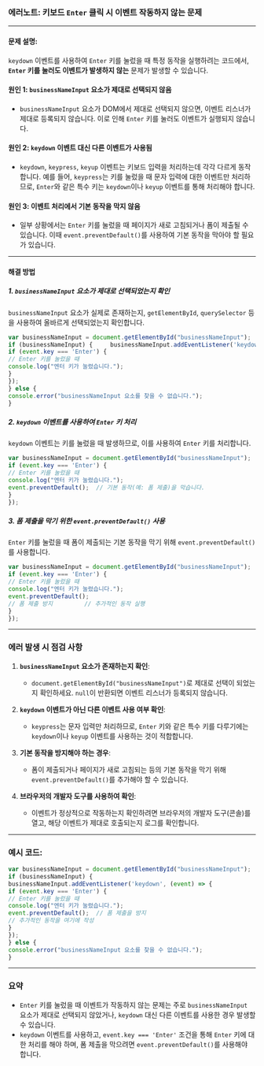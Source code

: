### **에러노트: 키보드 `Enter` 클릭 시 이벤트 작동하지 않는 문제**

---

#### **문제 설명:**

`keydown` 이벤트를 사용하여 `Enter` 키를 눌렀을 때 특정 동작을 실행하려는 코드에서, **`Enter` 키를 눌러도 이벤트가 발생하지 않는** 문제가 발생할 수 있습니다.

#### **원인 1: `businessNameInput` 요소가 제대로 선택되지 않음**

- `businessNameInput` 요소가 DOM에서 제대로 선택되지 않으면, 이벤트 리스너가 제대로 등록되지 않습니다. 이로 인해 `Enter` 키를 눌러도 이벤트가 실행되지 않습니다.

#### **원인 2: `keydown` 이벤트 대신 다른 이벤트가 사용됨**

- `keydown`, `keypress`, `keyup` 이벤트는 키보드 입력을 처리하는데 각각 다르게 동작합니다. 예를 들어, `keypress`는 키를 눌렀을 때 문자 입력에 대한 이벤트만 처리하므로, `Enter`와 같은 특수 키는 `keydown`이나 `keyup` 이벤트를 통해 처리해야 합니다.

#### **원인 3: 이벤트 처리에서 기본 동작을 막지 않음**

- 일부 상황에서는 `Enter` 키를 눌렀을 때 페이지가 새로 고침되거나 폼이 제출될 수 있습니다. 이때 `event.preventDefault()`를 사용하여 기본 동작을 막아야 할 필요가 있습니다.

---

#### **해결 방법**

##### 1. **`businessNameInput` 요소가 제대로 선택되었는지 확인**

`businessNameInput` 요소가 실제로 존재하는지, `getElementById`, `querySelector` 등을 사용하여 올바르게 선택되었는지 확인합니다.

```js
var businessNameInput = document.getElementById("businessNameInput");  
if (businessNameInput) {     businessNameInput.addEventListener('keydown', (event) => {         
if (event.key === 'Enter') { 
// Enter 키를 눌렀을 때             
console.log("엔터 키가 눌렸습니다.");         
}     
}); 
} else {     
console.error("businessNameInput 요소를 찾을 수 없습니다."); 
}
```

##### 2. **`keydown` 이벤트를 사용하여 `Enter` 키 처리**

`keydown` 이벤트는 키를 눌렀을 때 발생하므로, 이를 사용하여 `Enter` 키를 처리합니다.

```js
var businessNameInput = document.getElementById("businessNameInput");  businessNameInput.addEventListener('keydown', (event) => {     
if (event.key === 'Enter') {  
// Enter 키를 눌렀을 때         
console.log("엔터 키가 눌렸습니다.");         
event.preventDefault();  // 기본 동작(예: 폼 제출)을 막습니다.     
} 
});
```

##### 3. **폼 제출을 막기 위한 `event.preventDefault()` 사용**

`Enter` 키를 눌렀을 때 폼이 제출되는 기본 동작을 막기 위해 `event.preventDefault()`를 사용합니다.

```js
var businessNameInput = document.getElementById("businessNameInput");  businessNameInput.addEventListener('keydown', (event) => {     
if (event.key === 'Enter') {  
// Enter 키를 눌렀을 때         
console.log("엔터 키가 눌렸습니다.");         
event.preventDefault();  
// 폼 제출 방지         // 추가적인 동작 실행     
} 
});
```

---

### **에러 발생 시 점검 사항**

1. **`businessNameInput` 요소가 존재하는지 확인**:
    
    - `document.getElementById("businessNameInput")`로 제대로 선택이 되었는지 확인하세요. `null`이 반환되면 이벤트 리스너가 등록되지 않습니다.
2. **`keydown` 이벤트가 아닌 다른 이벤트 사용 여부 확인**:
    
    - `keypress`는 문자 입력만 처리하므로, `Enter` 키와 같은 특수 키를 다루기에는 `keydown`이나 `keyup` 이벤트를 사용하는 것이 적합합니다.
3. **기본 동작을 방지해야 하는 경우**:
    
    - 폼이 제출되거나 페이지가 새로 고침되는 등의 기본 동작을 막기 위해 `event.preventDefault()`를 추가해야 할 수 있습니다.
4. **브라우저의 개발자 도구를 사용하여 확인**:
    
    - 이벤트가 정상적으로 작동하는지 확인하려면 브라우저의 개발자 도구(콘솔)를 열고, 해당 이벤트가 제대로 호출되는지 로그를 확인합니다.

---

### **예시 코드:**

```js
var businessNameInput = document.getElementById("businessNameInput");  
if (businessNameInput) {     
businessNameInput.addEventListener('keydown', (event) => {         
if (event.key === 'Enter') {  
// Enter 키를 눌렀을 때             
console.log("엔터 키가 눌렸습니다.");             
event.preventDefault();  // 폼 제출을 방지            
// 추가적인 동작을 여기에 작성         
}     
}); 
} else {     
console.error("businessNameInput 요소를 찾을 수 없습니다."); 
}
```

---

### **요약**

- `Enter` 키를 눌렀을 때 이벤트가 작동하지 않는 문제는 주로 `businessNameInput` 요소가 제대로 선택되지 않았거나, `keydown` 대신 다른 이벤트를 사용한 경우 발생할 수 있습니다.
- `keydown` 이벤트를 사용하고, `event.key === 'Enter'` 조건을 통해 `Enter` 키에 대한 처리를 해야 하며, 폼 제출을 막으려면 `event.preventDefault()`를 사용해야 합니다.